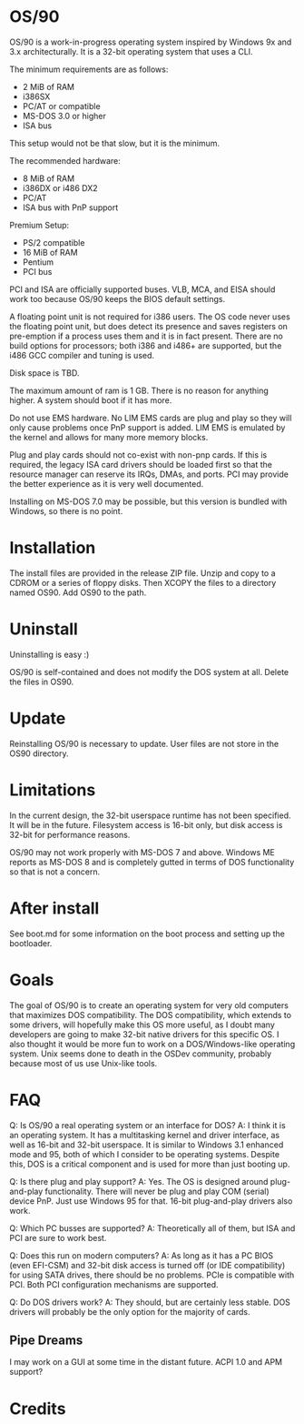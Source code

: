 # OS/90

OS/90 is a work-in-progress operating system inspired by Windows 9x and 3.x architecturally. It is a 32-bit operating system that uses a CLI.

The minimum requirements are as follows:
* 2 MiB of RAM
* i386SX
* PC/AT or compatible
* MS-DOS 3.0 or higher
* ISA bus

This setup would not be that slow, but it is the minimum.

The recommended hardware:
* 8 MiB of RAM
* i386DX or i486 DX2
* PC/AT
* ISA bus with PnP support

Premium Setup:
* PS/2 compatible
* 16 MiB of RAM
* Pentium
* PCI bus

PCI and ISA are officially supported buses. VLB, MCA, and EISA should work too because OS/90 keeps the BIOS default settings.

A floating point unit is not required for i386 users. The OS code never uses the floating point unit, but does detect its presence and saves registers on pre-emption if a process uses them and it is in fact present. There are no build options for processors; both i386 and i486+ are supported, but the i486 GCC compiler and tuning is used.

Disk space is TBD.

The maximum amount of ram is 1 GB. There is no reason for anything higher. A system should boot if it has more.

Do not use EMS hardware. No LIM EMS cards are plug and play so they will only cause problems once PnP support is added. LIM EMS is emulated by the kernel and allows for many more memory blocks.

Plug and play cards should not co-exist with non-pnp cards. If this is required, the legacy ISA card drivers should be loaded first so that the resource manager can reserve its IRQs, DMAs, and ports. PCI may provide the better experience as it is very well documented.

Installing on MS-DOS 7.0 may be possible, but this version is bundled with Windows, so there is no point.

# Installation

The install files are provided in the release ZIP file. Unzip and copy to a CDROM or a series of floppy disks. Then XCOPY the files to a directory named OS90. Add OS90 to the path.

# Uninstall

Uninstalling is easy :)

OS/90 is self-contained and does not modify the DOS system at all. Delete the files in OS90.

# Update

Reinstalling OS/90 is necessary to update. User files are not store in the OS90 directory.

# Limitations

In the current design, the 32-bit userspace runtime has not been specified. It will be in the future. Filesystem access is 16-bit only, but disk access is 32-bit for performance reasons.

OS/90 may not work properly with MS-DOS 7 and above. Windows ME reports as MS-DOS 8 and is completely gutted in terms of DOS functionality so that is not a concern.

# After install

See boot.md for some information on the boot process and setting up the bootloader.

# Goals

The goal of OS/90 is to create an operating system for very old computers that maximizes DOS compatibility. The DOS compatibility, which extends to some drivers, will hopefully make this OS more useful, as I doubt many developers are going to make 32-bit native drivers for this specific OS. I also thought it would be more fun to work on a DOS/Windows-like operating system. Unix seems done to death in the OSDev community, probably because most of us use Unix-like tools.

# FAQ

Q: Is OS/90 a real operating system or an interface for DOS?
A: I think it is an operating system. It has a multitasking kernel and driver interface, as well as 16-bit and 32-bit userspace. It is similar to Windows 3.1 enhanced mode and 95, both of which I consider to be operating systems. Despite this, DOS is a critical component and is used for more than just booting up.

Q: Is there plug and play support?
A: Yes. The OS is designed around plug-and-play functionality. There will never be plug and play COM (serial) device PnP. Just use Windows 95 for that. 16-bit plug-and-play drivers also work.

Q: Which PC busses are supported?
A: Theoretically all of them, but ISA and PCI are sure to work best.

Q: Does this run on modern computers?
A: As long as it has a PC BIOS (even EFI-CSM) and 32-bit disk access is turned off (or IDE compatibility) for using SATA drives, there should be no problems. PCIe is compatible with PCI. Both PCI configuration mechanisms are supported.

Q: Do DOS drivers work?
A: They should, but are certainly less stable. DOS drivers will probably be the only option for the majority of cards.

## Pipe Dreams

I may work on a GUI at some time in the distant future. ACPI 1.0 and APM support?

# Credits
